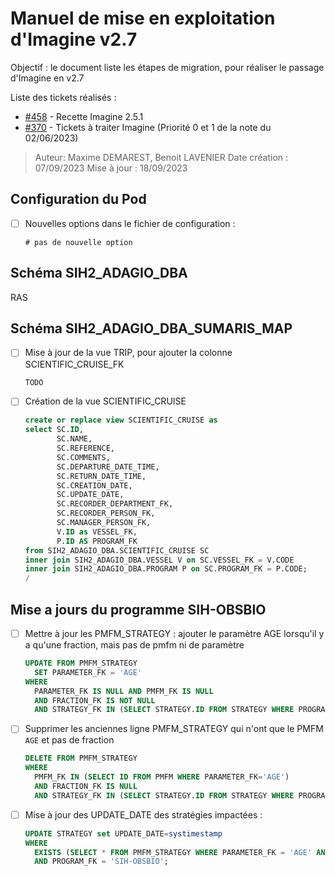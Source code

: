 # Manuel de mise en exploitation d'Imagine v2.7

Objectif : le document liste les étapes de migration, pour réaliser le passage d'Imagine en v2.7

Liste des tickets réalisés : 
- [#458](https://gitlab.ifremer.fr/sih-public/sumaris/sumaris-app/-/issues/458) - Recette Imagine 2.5.1
- [#370](https://gitlab.ifremer.fr/sih-public/sumaris/sumaris-app/-/issues/370#note_126575) - Tickets à traiter Imagine (Priorité 0 et 1 de la note du 02/06/2023) 

> Auteur: Maxime DEMAREST, Benoit LAVENIER
> Date création : 07/09/2023
> Mise à jour : 18/09/2023

## Configuration du Pod

- [ ] Nouvelles options dans le fichier de configuration :
  ```properties
  # pas de nouvelle option
  ```


## Schéma SIH2_ADAGIO_DBA

RAS

## Schéma SIH2_ADAGIO_DBA_SUMARIS_MAP

- [ ] Mise à jour de la vue TRIP, pour ajouter la colonne SCIENTIFIC_CRUISE_FK
  ```sql oracle
  TODO
  ```
  
- [ ] Création de la vue SCIENTIFIC_CRUISE
  ```sql oracle
  create or replace view SCIENTIFIC_CRUISE as
  select SC.ID,
         SC.NAME,
         SC.REFERENCE,
         SC.COMMENTS,
         SC.DEPARTURE_DATE_TIME,
         SC.RETURN_DATE_TIME,
         SC.CREATION_DATE,
         SC.UPDATE_DATE,
         SC.RECORDER_DEPARTMENT_FK,
         SC.RECORDER_PERSON_FK,
         SC.MANAGER_PERSON_FK,
         V.ID as VESSEL_FK,
         P.ID AS PROGRAM_FK  
  from SIH2_ADAGIO_DBA.SCIENTIFIC_CRUISE SC
  inner join SIH2_ADAGIO_DBA.VESSEL V on SC.VESSEL_FK = V.CODE
  inner join SIH2_ADAGIO_DBA.PROGRAM P on SC.PROGRAM_FK = P.CODE;
  /
  ```

## Mise a jours du programme SIH-OBSBIO

- [ ] Mettre à jour les PMFM_STRATEGY : ajouter le paramètre AGE lorsqu'il y a qu'une fraction, mais pas de pmfm ni de paramètre
  ```sql
  UPDATE FROM PMFM_STRATEGY 
    SET PARAMETER_FK = 'AGE' 
  WHERE
    PARAMETER_FK IS NULL AND PMFM_FK IS NULL
    AND FRACTION_FK IS NOT NULL
    AND STRATEGY_FK IN (SELECT STRATEGY.ID FROM STRATEGY WHERE PROGRAM_FK = 'SIH-OBSBIO');
  ```

- [ ] Supprimer les anciennes ligne PMFM_STRATEGY qui n'ont que le PMFM `AGE` et pas de fraction
  ```sql
  DELETE FROM PMFM_STRATEGY 
  WHERE   
    PMFM_FK IN (SELECT ID FROM PMFM WHERE PARAMETER_FK='AGE')  
    AND FRACTION_FK IS NULL
    AND STRATEGY_FK IN (SELECT STRATEGY.ID FROM STRATEGY WHERE PROGRAM_FK = 'SIH-OBSBIO');
  ```

- [ ] Mise à jour des UPDATE_DATE des stratégies impactées :
  ```sql
  UPDATE STRATEGY set UPDATE_DATE=systimestamp
  WHERE
    EXISTS (SELECT * FROM PMFM_STRATEGY WHERE PARAMETER_FK = 'AGE' AND FRACTION_FK IS NOT NULL)    
    AND PROGRAM_FK = 'SIH-OBSBIO';
  ```

